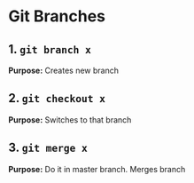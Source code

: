 # Git Branches

## 1. `git branch x`
**Purpose:** 
Creates new branch

## 2. `git checkout x`
**Purpose:** 
Switches to that branch

## 3. `git merge x`
**Purpose:** 
Do it in master branch. Merges branch